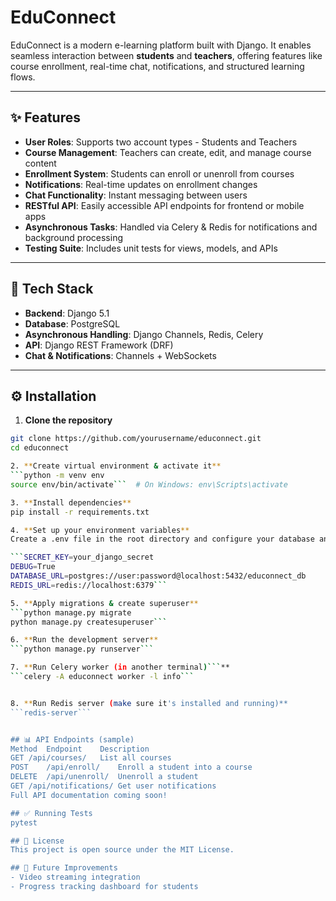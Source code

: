 # EduConnect

EduConnect is a modern e-learning platform built with Django. It enables seamless interaction between **students** and **teachers**, offering features like course enrollment, real-time chat, notifications, and structured learning flows.

---

## ✨ Features

- **User Roles**: Supports two account types - Students and Teachers  
- **Course Management**: Teachers can create, edit, and manage course content  
- **Enrollment System**: Students can enroll or unenroll from courses  
- **Notifications**: Real-time updates on enrollment changes  
- **Chat Functionality**: Instant messaging between users  
- **RESTful API**: Easily accessible API endpoints for frontend or mobile apps  
- **Asynchronous Tasks**: Handled via Celery & Redis for notifications and background processing  
- **Testing Suite**: Includes unit tests for views, models, and APIs  

---

## 🧰 Tech Stack

- **Backend**: Django 5.1  
- **Database**: PostgreSQL  
- **Asynchronous Handling**: Django Channels, Redis, Celery  
- **API**: Django REST Framework (DRF)  
- **Chat & Notifications**: Channels + WebSockets  

---

## ⚙️ Installation

1. **Clone the repository**
```bash
git clone https://github.com/yourusername/educonnect.git
cd educonnect

2. **Create virtual environment & activate it**
```python -m venv env
source env/bin/activate```  # On Windows: env\Scripts\activate

3. **Install dependencies**
pip install -r requirements.txt

4. **Set up your environment variables**
Create a .env file in the root directory and configure your database and Redis URLs:

```SECRET_KEY=your_django_secret
DEBUG=True
DATABASE_URL=postgres://user:password@localhost:5432/educonnect_db
REDIS_URL=redis://localhost:6379```

5. **Apply migrations & create superuser**
```python manage.py migrate
python manage.py createsuperuser```

6. **Run the development server**
```python manage.py runserver```

7. **Run Celery worker (in another terminal)```**
```celery -A educonnect worker -l info```


8. **Run Redis server (make sure it's installed and running)**
```redis-server```


## 📊 API Endpoints (sample)
Method	Endpoint	Description
GET	/api/courses/	List all courses
POST	/api/enroll/	Enroll a student into a course
DELETE	/api/unenroll/	Unenroll a student
GET	/api/notifications/	Get user notifications
Full API documentation coming soon!

## ✅ Running Tests
pytest

## 📄 License
This project is open source under the MIT License.

## 🚀 Future Improvements
- Video streaming integration
- Progress tracking dashboard for students

